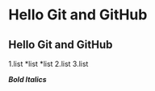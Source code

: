 Hello Git and GitHub
=====================

Hello Git and GitHub
--------------------

1.list
    *list
    *list
2.list
3.list

***Bold Italics***

